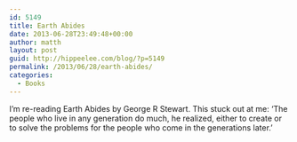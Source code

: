 ```yaml
---
id: 5149
title: Earth Abides
date: 2013-06-28T23:49:48+00:00
author: matth
layout: post
guid: http://hippeelee.com/blog/?p=5149
permalink: /2013/06/28/earth-abides/
categories:
  - Books
---
```

I&#8217;m re-reading Earth Abides by George R Stewart. This stuck out at me: &#8216;The people who live in any generation do much, he realized, either to create or to solve the problems for the people who come in the generations later.&#8217;